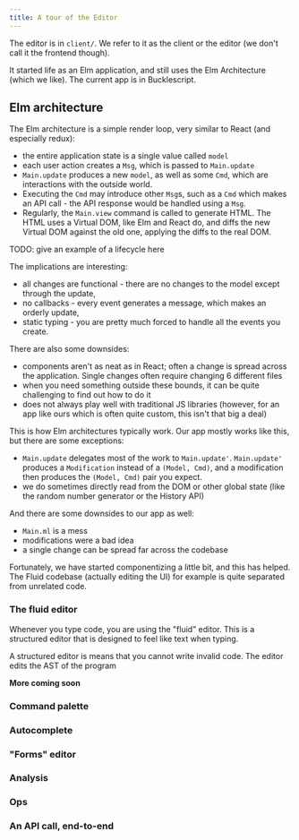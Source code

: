 ```yaml
---
title: A tour of the Editor
---
```


The editor is in `client/`. We refer to it as the client or the editor (we don't call it the frontend though).

It started life as an Elm application, and still
uses the Elm Architecture (which we like). The current app is in Bucklescript.

## Elm architecture

The Elm architecture is a simple render loop, very similar to React (and especially redux):

- the entire application state is a single value called `model`
- each user action creates a `Msg`, which is passed to `Main.update`
- `Main.update` produces a new `model`, as well as some `Cmd`, which are interactions with the outside world.
- Executing the `Cmd` may introduce other `Msg`s, such as a `Cmd` which makes an API call - the API response would be handled using a `Msg`.
- Regularly, the `Main.view` command is called to generate HTML. The HTML uses a Virtual DOM, like Elm and React do, and diffs the new Virtual DOM against the old one, applying the diffs to the real DOM.

TODO: give an example of a lifecycle here

The implications are interesting:

- all changes are functional - there are no changes to the model except through the update,
- no callbacks - every event generates a message, which makes an orderly update,
- static typing - you are pretty much forced to handle all the events you create.

There are also some downsides:

- components aren't as neat as in React; often a change is spread across the application. Single changes often require changing 6 different files
- when you need something outside these bounds, it can be quite challenging to find out how to do it
- does not always play well with traditional JS libraries (however, for an app like ours which is often quite custom, this isn't that big a deal)

This is how Elm architectures typically work. Our app mostly works like this, but there are some exceptions:

- `Main.update` delegates most of the work to `Main.update'`. `Main.update'` produces a `Modification` instead of a `(Model, Cmd)`, and a modification then produces the `(Model, Cmd)` pair you expect.
- we do sometimes directly read from the DOM or other global state (like the random number generator or the History API)

And there are some downsides to our app as well:

- `Main.ml` is a mess
- modifications were a bad idea
- a single change can be spread far across the codebase

Fortunately, we have started componentizing a little bit, and this has helped. The Fluid codebase (actually editing the UI) for example is quite separated from unrelated code.

### The fluid editor

Whenever you type code, you are using the "fluid" editor. This is a structured editor that is designed to feel like text when typing.

A structured editor is means that you cannot write invalid code. The editor edits the AST of the program

**More coming soon**

### Command palette

### Autocomplete

### "Forms" editor

### Analysis

### Ops

### An API call, end-to-end
